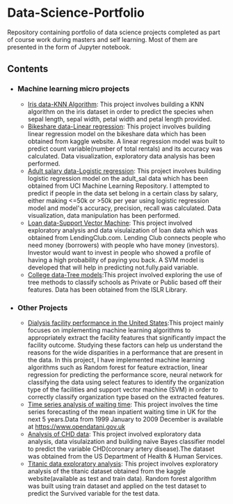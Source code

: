 # Data-Science-Portfolio

Repository containing portfolio of data science projects completed as part of course work during masters and self learning. Most of them are presented in the form of Jupyter notebook.

## Contents
- ### Machine learning micro projects

     - [Iris data-KNN Algorithm](https://github.com/roshinireddy/Data-Science-Portfolio/blob/master/ML%20micro%20projects/Iris%20data-Knn%20Algorithm.ipynb): This project involves building a KNN algorithm on the iris dataset in order to predict the species when sepal length, sepal width, petal width and petal length provided.
     - [Bikeshare data-Linear regression](https://github.com/roshinireddy/Data-Science-Portfolio/blob/master/ML%20micro%20projects/Bikeshare%20data-Linear%20regression.ipynb): This project involves building linear regression model on the bikeshare data which has been obtained from kaggle website. A linear regression model was built to predict count variable(number of total rentals) and its accuracy was calculated. Data visualization, exploratory data analysis has been performed.
     - [Adult salary data-Logistic regression](https://github.com/roshinireddy/Data-Science-Portfolio/blob/master/ML%20micro%20projects/adult%20salary%20data-Logistic%20regression.ipynb): This project involves building logistic regression model on the adult_sal data which has been obtained from UCI Machine Learning Repository. I attempted to predict if people in the data set belong in a certain class by salary, either making <=50k or >50k per year using logistic regression model and model's accuracy, precision, recall was calculated. Data visualization, data manipulation has been performed.
     - [Loan data-Support Vector Machine](https://github.com/roshinireddy/Data-Science-Portfolio/blob/master/ML%20micro%20projects/Loan%20data-Support%20Vector%20Machine.ipynb): This project involved exploratory analysis and data visulaization of loan data which was obtained from LendingClub.com. Lending Club connects people who need money (borrowers) with people who have money (investors). Investor would want to invest in people who showed a profile of having a high probability of paying you back. A SVM model is developed that will help in predicting not.fully.paid variable.
     - [College data-Tree models](https://github.com/roshinireddy/Data-Science-Portfolio/blob/master/ML%20micro%20projects/College%20data-Tree%20models.ipynb):This project involved exploring the use of tree methods to classify schools as Private or Public based off their features. Data has been obtained from the ISLR Library.

- ### Other Projects

     - [Dialysis facility performance in the United States](https://github.com/roshinireddy/Data-Science-Portfolio/blob/master/Dialysis%20facility%20performance%20in%20the%20United%20States.R):This project mainly focuses on implementing machine learning algorithms to appropriately extract the facility features that significantly impact the facility outcome. Studying these factors can help us understand the reasons for the wide disparities in a performance that are present in the data. In this project, I have implemented machine learning algorithms such as Random forest for feature extraction, linear regression for predicting the performance score, neural network for classifying the data using select features to identify the organization type of the facilities and support vector machine (SVM) in order to correctly classify organization type based on the extracted features. 
     - [Time series analysis of waiting time](https://github.com/roshinireddy/Data-Science-Portfolio/blob/master/time%20series%20analysis%20of%20waiting%20time.ipynb): This project involves the time series forecasting of the mean inpatient waiting time in UK for the next 5 years.Data from 1999 January to 2009 December is available at https://www.opendatani.gov.uk
     - [Analysis of CHD data](https://github.com/roshinireddy/Data-Science-Portfolio/blob/master/Analysis%20of%20CHD%20data.ipynb): This project involved exploratory data analysis, data visulaization and building naive Bayes classifier model to predict the variable CHD(coronary artery disease).The dataset was obtained from the US Department of Health & Human Services.
     - [Titanic data exploratory analysis](https://github.com/roshinireddy/Data-Science-Portfolio/blob/master/Titanic%20data%20exploratory%20analysis.ipynb): This project involves exploratory analysis of the titanic dataset obtained from the kaggle website(available as test and train data). Random forest algorithm was built using train dataset and applied on the test dataset to predict the Survived variable for the test data.
